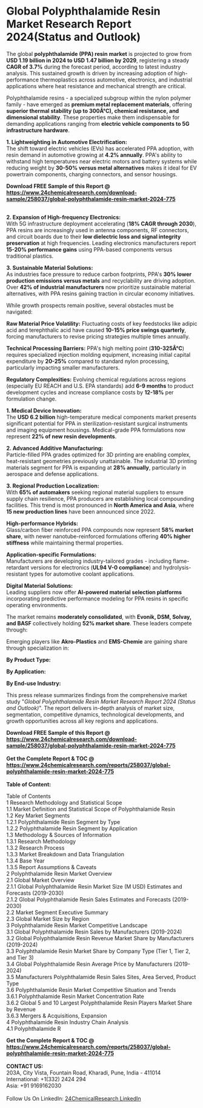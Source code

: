 <h1>Global Polyphthalamide Resin Market Research Report 2024(Status and Outlook)</h1><p>The global <strong>polyphthalamide (PPA) resin market</strong> is projected to grow from <strong>USD 1.19 billion in 2024 to USD 1.47 billion by 2029</strong>, registering a steady <strong>CAGR of 3.7%</strong> during the forecast period, according to latest industry analysis. This sustained growth is driven by increasing adoption of high-performance thermoplastics across automotive, electronics, and industrial applications where heat resistance and mechanical strength are critical.</p><p>Polyphthalamide resins - a specialized subgroup within the nylon polymer family - have emerged as <strong>premium metal replacement materials</strong>, offering <strong>superior thermal stability (up to 300Â°C), chemical resistance, and dimensional stability</strong>. These properties make them indispensable for demanding applications ranging from <strong>electric vehicle components to 5G infrastructure hardware</strong>.</p><p><strong>1. Lightweighting in Automotive Electrification:</strong><br>
The shift toward electric vehicles (EVs) has accelerated PPA adoption, with resin demand in automotive growing at <strong>4.2% annually</strong>. PPA's ability to withstand high temperatures near electric motors and battery systems while reducing weight by <strong>30-50% versus metal alternatives</strong> makes it ideal for EV powertrain components, charging connectors, and sensor housings.</p><div><b>Download FREE Sample of this Report @ 
            <a href="https://www.24chemicalresearch.com/download-sample/258037/global-polyphthalamide-resin-market-2024-775">
            https://www.24chemicalresearch.com/download-sample/258037/global-polyphthalamide-resin-market-2024-775</a></b></div><br><p><strong>2. Expansion of High-frequency Electronics:</strong><br>
With 5G infrastructure deployment accelerating (<strong>18% CAGR through 2030</strong>), PPA resins are increasingly used in antenna components, RF connectors, and circuit boards due to their <strong>low dielectric loss and signal integrity preservation</strong> at high frequencies. Leading electronics manufacturers report <strong>15-20% performance gains</strong> using PPA-based components versus traditional plastics.</p><p><strong>3. Sustainable Material Solutions:</strong><br>
As industries face pressure to reduce carbon footprints, PPA's <strong>30% lower production emissions versus metals</strong> and recyclability are driving adoption. Over <strong>42% of industrial manufacturers</strong> now prioritize sustainable material alternatives, with PPA resins gaining traction in circular economy initiatives.</p><p>While growth prospects remain positive, several obstacles must be navigated:</p><p><strong>Raw Material Price Volatility:</strong> Fluctuating costs of key feedstocks like adipic acid and terephthalic acid have caused <strong>10-15% price swings quarterly</strong>, forcing manufacturers to revise pricing strategies multiple times annually.</p><p><strong>Technical Processing Barriers:</strong> PPA's high melting point (<strong>310-325Â°C</strong>) requires specialized injection molding equipment, increasing initial capital expenditure by <strong>20-25%</strong> compared to standard nylon processing, particularly impacting smaller manufacturers.</p><p><strong>Regulatory Complexities:</strong> Evolving chemical regulations across regions (especially EU REACH and U.S. EPA standards) add <strong>6-9 months</strong> to product development cycles and increase compliance costs by <strong>12-18%</strong> per formulation change.</p><p><strong>1. Medical Device Innovation:</strong><br>
The <strong>USD 6.2 billion</strong> high-temperature medical components market presents significant potential for PPA in sterilization-resistant surgical instruments and imaging equipment housings. Medical-grade PPA formulations now represent <strong>22% of new resin developments</strong>.</p><p><strong>2. Advanced Additive Manufacturing:</strong><br>
Particle-filled PPA grades optimized for 3D printing are enabling complex, heat-resistant geometries previously unattainable. The industrial 3D printing materials segment for PPA is expanding at <strong>28% annually</strong>, particularly in aerospace and defense applications.</p><p><strong>3. Regional Production Localization:</strong><br>
With <strong>65% of automakers</strong> seeking regional material suppliers to ensure supply chain resilience, PPA producers are establishing local compounding facilities. This trend is most pronounced in <strong>North America and Asia</strong>, where <strong>15 new production lines</strong> have been announced since 2022.</p><p><strong>High-performance Hybrids:</strong><br>
    Glass/carbon fiber reinforced PPA compounds now represent <strong>58% market share</strong>, with newer nanotube-reinforced formulations offering <strong>40% higher stiffness</strong> while maintaining thermal properties.</p><p><strong>Application-specific Formulations:</strong><br>
    Manufacturers are developing industry-tailored grades - including flame-retardant versions for electronics (<strong>UL94 V-0 compliance</strong>) and hydrolysis-resistant types for automotive coolant applications.</p><p><strong>Digital Material Solutions:</strong><br>
    Leading suppliers now offer <strong>AI-powered material selection platforms</strong> incorporating predictive performance modeling for PPA resins in specific operating environments.</p><p>The market remains <strong>moderately consolidated</strong>, with <strong>Evonik, DSM, Solvay, and BASF</strong> collectively holding <strong>52% market share</strong>. These leaders compete through:</p><p>Emerging players like <strong>Akro-Plastics</strong> and <strong>EMS-Chemie</strong> are gaining share through specialization in:</p><p><strong>By Product Type:</strong></p><p><strong>By Application:</strong></p><p><strong>By End-use Industry:</strong></p><p>This press release summarizes findings from the comprehensive market study "<em>Global Polyphthalamide Resin Market Research Report 2024 (Status and Outlook)</em>". The report delivers in-depth analysis of market size, segmentation, competitive dynamics, technological developments, and growth opportunities across all key regions and applications.</p><div><b>Download FREE Sample of this Report @ 
            <a href="https://www.24chemicalresearch.com/download-sample/258037/global-polyphthalamide-resin-market-2024-775">
            https://www.24chemicalresearch.com/download-sample/258037/global-polyphthalamide-resin-market-2024-775</a></b></div><br><div><b>Get the Complete Report & TOC @ 
            <a href="https://www.24chemicalresearch.com/reports/258037/global-polyphthalamide-resin-market-2024-775">
            https://www.24chemicalresearch.com/reports/258037/global-polyphthalamide-resin-market-2024-775</a></b></div><br>
            <b>Table of Content:</b><p>Table of Contents<br />
1 Research Methodology and Statistical Scope<br />
1.1 Market Definition and Statistical Scope of Polyphthalamide Resin<br />
1.2 Key Market Segments<br />
1.2.1 Polyphthalamide Resin Segment by Type<br />
1.2.2 Polyphthalamide Resin Segment by Application<br />
1.3 Methodology & Sources of Information<br />
1.3.1 Research Methodology<br />
1.3.2 Research Process<br />
1.3.3 Market Breakdown and Data Triangulation<br />
1.3.4 Base Year<br />
1.3.5 Report Assumptions & Caveats<br />
2 Polyphthalamide Resin Market Overview<br />
2.1 Global Market Overview<br />
2.1.1 Global Polyphthalamide Resin Market Size (M USD) Estimates and Forecasts (2019-2030)<br />
2.1.2 Global Polyphthalamide Resin Sales Estimates and Forecasts (2019-2030)<br />
2.2 Market Segment Executive Summary<br />
2.3 Global Market Size by Region<br />
3 Polyphthalamide Resin Market Competitive Landscape<br />
3.1 Global Polyphthalamide Resin Sales by Manufacturers (2019-2024)<br />
3.2 Global Polyphthalamide Resin Revenue Market Share by Manufacturers (2019-2024)<br />
3.3 Polyphthalamide Resin Market Share by Company Type (Tier 1, Tier 2, and Tier 3)<br />
3.4 Global Polyphthalamide Resin Average Price by Manufacturers (2019-2024)<br />
3.5 Manufacturers Polyphthalamide Resin Sales Sites, Area Served, Product Type<br />
3.6 Polyphthalamide Resin Market Competitive Situation and Trends<br />
3.6.1 Polyphthalamide Resin Market Concentration Rate<br />
3.6.2 Global 5 and 10 Largest Polyphthalamide Resin Players Market Share by Revenue<br />
3.6.3 Mergers & Acquisitions, Expansion<br />
4 Polyphthalamide Resin Industry Chain Analysis<br />
4.1 Polyphthalamide R</p><div><b>Get the Complete Report & TOC @ 
            <a href="https://www.24chemicalresearch.com/reports/258037/global-polyphthalamide-resin-market-2024-775">
            https://www.24chemicalresearch.com/reports/258037/global-polyphthalamide-resin-market-2024-775</a></b></div><br><b>CONTACT US:</b><br>
            203A, City Vista, Fountain Road, Kharadi, Pune, India - 411014<br>
            International: +1(332) 2424 294<br>
            Asia: +91 9169162030 <br><br>
            Follow Us On LinkedIn: <a href="https://www.linkedin.com/company/24chemicalresearch/">24ChemicalResearch LinkedIn</a>